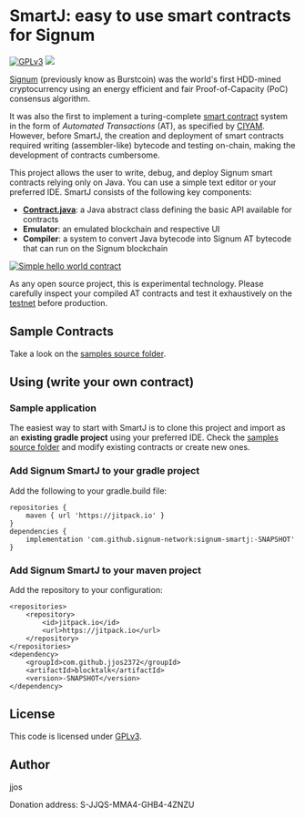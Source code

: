 # SmartJ: easy to use smart contracts for Signum
[![GPLv3](https://img.shields.io/badge/license-GPLv3-blue.svg)](LICENSE)
[![](https://jitpack.io/v/signum-network/signum-smartj.svg)](https://jitpack.io/#signum-network/signum-smartj)

[Signum](https://signum.network/) (previously know as Burstcoin) was the world's first HDD-mined
cryptocurrency using an energy efficient
and fair Proof-of-Capacity (PoC) consensus algorithm.

It was also the first to implement a turing-complete [smart contract](https://signum.network/smartcontracts.html)
system in the form of *Automated Transactions* (AT), as specified by [CIYAM](http://ciyam.org/at/).
However, before SmartJ, the creation and deployment of smart contracts required writing
(assembler-like) bytecode and testing on-chain, making the development of contracts cumbersome.

This project allows the user to write, debug, and deploy Signum smart contracts relying only on Java.
You can use a simple text editor or your preferred IDE.
SmartJ consists of the following key components:
 - **[Contract.java](src/main/java/bt/Contract.java)**: a Java abstract class defining the basic API available for contracts
 - **Emulator**: an emulated blockchain and respective UI
 - **Compiler**: a system to convert Java bytecode into Signum AT bytecode that can run on the Signum blockchain 

[![Simple hello world contract](http://img.youtube.com/vi/XcN5WxqjjGw/0.jpg)](https://www.youtube.com/watch?v=XcN5WxqjjGw "Signum SmartJ sample application")

As any open source project, this is experimental technology.
Please carefully inspect your compiled AT contracts and
test it exhaustively on the [testnet](https://github.com/burst-apps-team/burstcoin#testnet) before production.


## Sample Contracts
Take a look on the [samples source folder](src/main/java/bt/sample/).

## Using (write your own contract)

### Sample application
The easiest way to start with SmartJ is to clone this project and import as an **existing gradle project** using
your preferred IDE.
Check the [samples source folder](src/main/java/bt/sample/) and modify existing contracts or create new ones. 

### Add Signum SmartJ to your gradle project
Add the following to your gradle.build file:
```
repositories {
	maven { url 'https://jitpack.io' }
}
dependencies {
	implementation 'com.github.signum-network:signum-smartj:-SNAPSHOT'
}
```

### Add Signum SmartJ to your maven project
Add the repository to your configuration:
```
<repositories>
	<repository>
	    <id>jitpack.io</id>
	    <url>https://jitpack.io</url>
	</repository>
</repositories>
<dependency>
	<groupId>com.github.jjos2372</groupId>
	<artifactId>blocktalk</artifactId>
	<version>-SNAPSHOT</version>
</dependency>
```

## License

This code is licensed under [GPLv3](LICENSE).

## Author

jjos

Donation address: S-JJQS-MMA4-GHB4-4ZNZU
